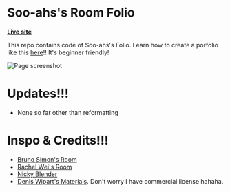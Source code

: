 # Soo-ahs's Room Folio

**[Live site](http://sooahs-room-folio.com/)**

This repo contains code of Soo-ahs's Folio. Learn how to create a porfolio like this [here](https://youtu.be/AB6sulUMRGE)!! It's beginner friendly!

![Page screenshot](/media/og-image.webp?raw=true "Page screenshot")

# Updates!!!

- None so far other than reformatting

# Inspo & Credits!!!

- [Bruno Simon's Room](https://my-room-in-3d.vercel.app/)
- [Rachel Wei's Room](rachelqrwei.ca)
- [Nicky Blender](https://www.instagram.com/nicky.blender/?hl=en)
- [Denis Wipart's Materials](https://wipart.artstation.com/store). Don't worry I have commercial license hahaha.

